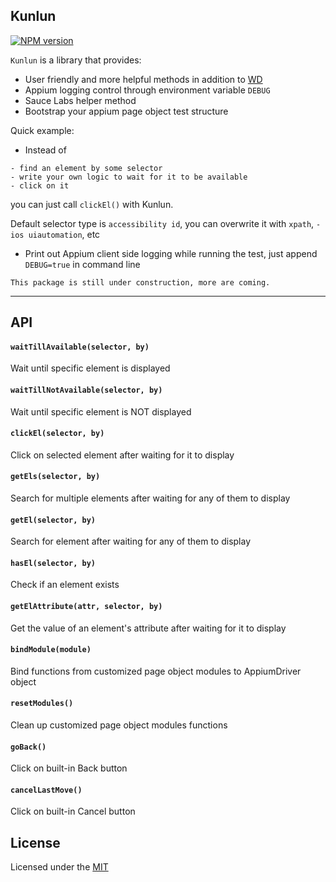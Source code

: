 ## Kunlun


[![NPM version][npm-image]][npm-url]

`Kunlun` is a library that provides:
* User friendly and more helpful methods in addition to [WD](https://github.com/admc/wd)
* Appium logging control through environment variable `DEBUG`
* Sauce Labs helper method
* Bootstrap your appium page object test structure

Quick example:
* Instead of
```
- find an element by some selector
- write your own logic to wait for it to be available
- click on it
```
you can just call `clickEl()` with Kunlun.

Default selector type is `accessibility id`, you can overwrite it with `xpath`, `-ios uiautomation`, etc

* Print out Appium client side logging while running the test, just append `DEBUG=true` in command line

`This package is still under construction, more are coming.`

---

## API ##

#### `waitTillAvailable(selector, by)`
Wait until specific element is displayed

#### `waitTillNotAvailable(selector, by)`
Wait until specific element is NOT displayed

#### `clickEl(selector, by)`
Click on selected element after waiting for it to display

#### `getEls(selector, by)`
Search for multiple elements after waiting for any of them to display

#### `getEl(selector, by)`
Search for element after waiting for any of them to display

#### `hasEl(selector, by)`
Check if an element exists

#### `getElAttribute(attr, selector, by)`
Get the value of an element's attribute after waiting for it to display

#### `bindModule(module)`
Bind functions from customized page object modules to AppiumDriver object

#### `resetModules()`
Clean up customized page object modules functions

#### `goBack()`
Click on built-in Back button

#### `cancelLastMove()`
Click on built-in Cancel button

## License
Licensed under the [MIT](http://opensource.org/licenses/MIT)

[npm-image]: https://img.shields.io/npm/v/kunlun.svg?style=flat-square
[npm-url]: https://www.npmjs.org/package/kunlun
[github-tag]: http://img.shields.io/github/tag/chenchaoyi/kunlun.svg?style=flat-square
[github-url]: https://github.com/chenchaoyi/kunlun/tags
[david-image]: http://img.shields.io/david/chenchaoyi/kunlun.svg?style=flat-square
[david-url]: https://david-dm.org/chenchaoyi/kunlun
[license-image]: http://img.shields.io/npm/l/kunlun.svg?style=flat-square
[license-url]: http://opensource.org/licenses/MIT
[downloads-image]: http://img.shields.io/npm/dm/kunlun.svg?style=flat-square
[downloads-url]: https://npmjs.org/package/kunlun
